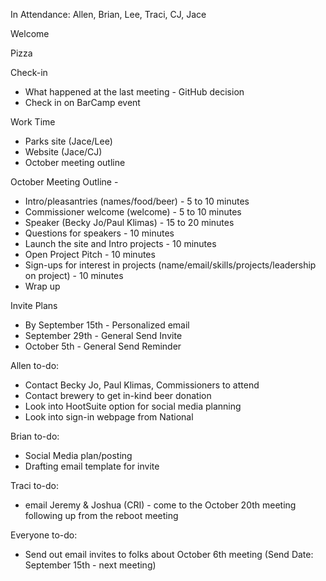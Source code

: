 In Attendance: Allen, Brian, Lee, Traci, CJ, Jace

Welcome

Pizza

Check-in
  - What happened at the last meeting - GitHub decision
  - Check in on BarCamp event

Work Time
  - Parks site (Jace/Lee)
  - Website (Jace/CJ)
  - October meeting outline

October Meeting Outline - 
  - Intro/pleasantries (names/food/beer) - 5 to 10 minutes
  - Commissioner welcome (welcome) - 5 to 10 minutes
  - Speaker (Becky Jo/Paul Klimas) - 15 to 20 minutes
  - Questions for speakers - 10 minutes
  - Launch the site and Intro projects - 10 minutes
  - Open Project Pitch - 10 minutes
  - Sign-ups for interest in projects (name/email/skills/projects/leadership on project) - 10 minutes
  - Wrap up

Invite Plans
  - By September 15th - Personalized email
  - September 29th - General Send Invite
  - October 5th - General Send Reminder

Allen to-do:
  - Contact Becky Jo, Paul Klimas, Commissioners to attend
  - Contact brewery to get in-kind beer donation
  - Look into HootSuite option for social media planning
  - Look into sign-in webpage from National

Brian to-do:
  - Social Media plan/posting
  - Drafting email template for invite

Traci to-do:
  - email Jeremy & Joshua (CRI) - come to the October 20th meeting following up from the reboot meeting

Everyone to-do:
  - Send out email invites to folks about October 6th meeting (Send Date: September 15th - next meeting)


